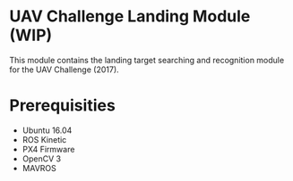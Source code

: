 # UAV Challenge Landing Module (WIP)

This module contains the landing target searching and recognition module for the UAV Challenge (2017). 

# Prerequisities
* Ubuntu 16.04
* ROS Kinetic
* PX4 Firmware
* OpenCV 3
* MAVROS

